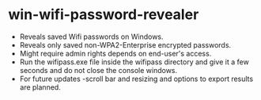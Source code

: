 # win-wifi-password-revealer
* Reveals saved Wifi passwords on Windows. 
* Reveals only saved non-WPA2-Enterprise encrypted passwords. 
* Might require admin rights depends on end-user's access.
* Run the wifipass.exe file inside the wifipass directory and give it a few seconds and do not close the console windows.
* For future updates -scroll bar and resizing and options to export results are planned.
